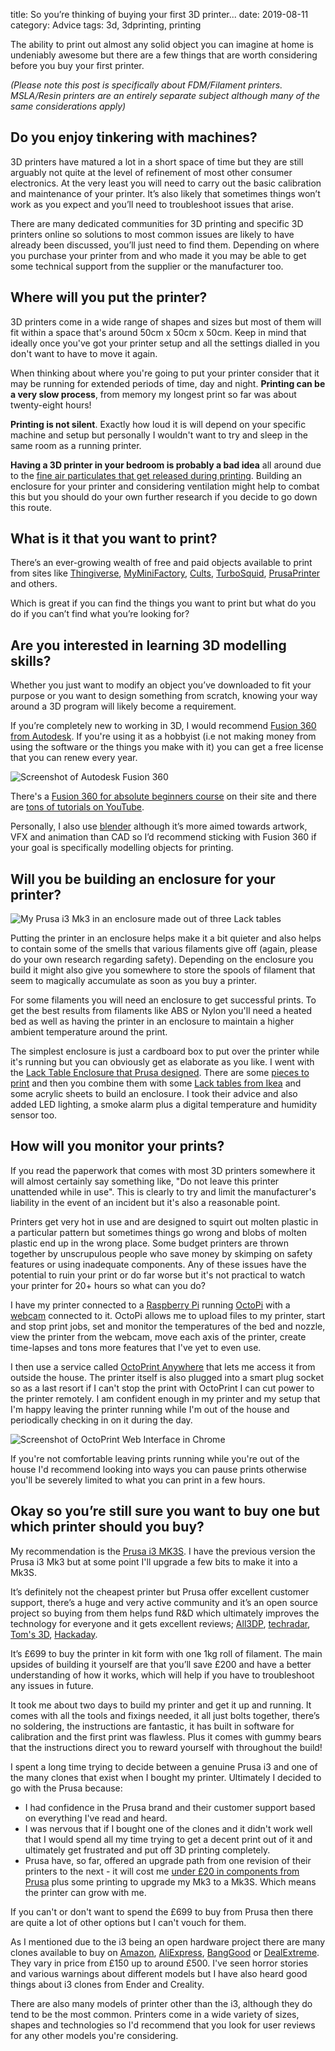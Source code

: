 title: So you’re thinking of buying your first 3D printer...
date: 2019-08-11
category: Advice
tags: 3d, 3dprinting, printing

The ability to print out almost any solid object you can imagine at home is undeniably awesome but there are a few things that are worth considering before you buy your first printer.

*(Please note this post is specifically about FDM/Filament printers. MSLA/Resin printers are an entirely separate subject although many of the same considerations apply)*

## Do you enjoy tinkering with machines?

3D printers have matured a lot in a short space of time but they are still arguably not quite at the level of refinement of most other consumer electronics. At the very least you will need to carry out the basic calibration and maintenance of your printer. It’s also likely that sometimes things won’t work as you expect and you’ll need to troubleshoot issues that arise.

There are many dedicated communities for 3D printing and specific 3D printers online so solutions to most common issues are likely to have already been discussed, you’ll just need to find them. Depending on where you purchase your printer from and who made it you may be able to get some technical support from the supplier or the manufacturer too.

## Where will you put the printer?

3D printers come in a wide range of shapes and sizes but most of them will fit within a space that's around 50cm x 50cm x 50cm. Keep in mind that ideally once you've got your printer setup and all the settings dialled in you don't want to have to move it again.

When thinking about where you're going to put your printer consider that it may be running for extended periods of time, day and night. **Printing can be a very slow process**, from memory my longest print so far was about twenty-eight hours!

**Printing is not silent**. Exactly how loud it is will depend on your specific machine and setup but personally I wouldn't want to try and sleep in the same room as a running printer.

**Having a 3D printer in your bedroom is probably a bad idea** all around due to the [fine air particulates that get released during printing](https://3dprinting.stackexchange.com/a/3250). Building an enclosure for your printer and considering ventilation might help to combat this but you should do your own further research if you decide to go down this route.

## What is it that you want to print?

There’s an ever-growing wealth of free and paid objects available to print from sites like [Thingiverse](https://www.thingiverse.com/), [MyMiniFactory](https://www.myminifactory.com/), [Cults](https://cults3d.com/en), [TurboSquid](https://www.turbosquid.com/Search/3D-Models/free/stl), [PrusaPrinter](https://www.prusaprinters.org/prints) and others.

Which is great if you can find the things you want to print but what do you do if you can’t find what you’re looking for?

## Are you interested in learning 3D modelling skills?

Whether you just want to modify an object you’ve downloaded to fit your purpose or you want to design something from scratch, knowing your way around a 3D program will likely become a requirement.

If you’re completely new to working in 3D, I would recommend [Fusion 360 from Autodesk](https://www.autodesk.co.uk/products/fusion-360/overview). If you're using it as a hobbyist (i.e not making money from using the software or the things you make with it) you can get a free license that you can renew every year.

![Screenshot of Autodesk Fusion 360](img/Screenshot-2019-08-11-at-22.59.59-1024x738.png)

There's a [Fusion 360 for absolute beginners course](https://f360ap.autodesk.com/courses/getting-started-in-fusion-360/lessons/lesson-1-course-overview) on their site and there are [tons of tutorials on YouTube](https://www.youtube.com/results?search_query=fusion+360).

Personally, I also use [blender](https://www.blender.org/) although it’s more aimed towards artwork, VFX and animation than CAD so I’d recommend sticking with Fusion 360 if your goal is specifically modelling objects for printing.

## Will you be building an enclosure for your printer?

![My Prusa i3 Mk3 in an enclosure made out of three Lack tables](img/prusa-lack-enclosure-587x1024.jpg)

Putting the printer in an enclosure helps make it a bit quieter and also helps to contain some of the smells that various filaments give off (again, please do your own research regarding safety). Depending on the enclosure you build it might also give you somewhere to store the spools of filament that seem to magically accumulate as soon as you buy a printer.

For some filaments you will need an enclosure to get successful prints. To get the best results from filaments like ABS or Nylon you'll need a heated bed as well as having the printer in an enclosure to maintain a higher ambient temperature around the print.

The simplest enclosure is just a cardboard box to put over the printer while it's running but you can obviously get as elaborate as you like. I went with the [Lack Table Enclosure that Prusa designed](https://blog.prusaprinters.org/cheap-simple-3d-printer-enclosure/). There are some [pieces to print](https://www.thingiverse.com/thing:2864118) and then you combine them with some [Lack tables from Ikea](https://www.ikea.com/gb/en/p/lack-side-table-black-20011408/) and some acrylic sheets to build an enclosure. I took their advice and also added LED lighting, a smoke alarm plus a digital temperature and humidity sensor too.

## How will you monitor your prints?

If you read the paperwork that comes with most 3D printers somewhere it will almost certainly say something like, "Do not leave this printer unattended while in use". This is clearly to try and limit the manufacturer's liability in the event of an incident but it's also a reasonable point.

Printers get very hot in use and are designed to squirt out molten plastic in a particular pattern but sometimes things go wrong and blobs of molten plastic end up in the wrong place. Some budget printers are thrown together by unscrupulous people who save money by skimping on safety features or using inadequate components. Any of these issues have the potential to ruin your print or do far worse but it's not practical to watch your printer for 20+ hours so what can you do?

I have my printer connected to a [Raspberry Pi](https://thepihut.com/collections/raspberry-pi/products/raspberry-pi-3-model-b-plus) running [OctoPi](https://octoprint.org/download/) with a [webcam](https://www.amazon.co.uk/Logitech-Calling-Recording-Microphones-Adjustable/dp/B006A2Q81M/ref=sr_1_3?crid=OH4H6QXX9ZWP&keywords=logitech+c920&qid=1565545034&s=gateway&sprefix=logi%2Caps%2C183&sr=8-3) connected to it. OctoPi allows me to upload files to my printer, start and stop print jobs, set and monitor the temperatures of the bed and nozzle, view the printer from the webcam, move each axis of the printer, create time-lapses and tons more features that I've yet to even use.

I then use a service called [OctoPrint Anywhere](https://www.getanywhere.io/pub/login) that lets me access it from outside the house. The printer itself is also plugged into a smart plug socket so as a last resort if I can't stop the print with OctoPrint I can cut power to the printer remotely. I am confident enough in my printer and my setup that I'm happy leaving the printer running while I'm out of the house and periodically checking in on it during the day.

![Screenshot of OctoPrint Web Interface in Chrome](img/Screenshot-2019-08-11-at-18.43.44-1-1024x913.png)

If you're not comfortable leaving prints running while you're out of the house I'd recommend looking into ways you can pause prints otherwise you'll be severely limited to what you can print in a few hours.

## Okay so you’re still sure you want to buy one but which printer should you buy?

My recommendation is the [Prusa i3 MK3S](https://shop.prusa3d.com/en/3d-printers/180-original-prusa-i3-mk3-kit.html). I have the previous version the Prusa i3 Mk3 but at some point I'll upgrade a few bits to make it into a Mk3S.

It’s definitely not the cheapest printer but Prusa offer excellent customer support, there’s a huge and very active community and it’s an open source project so buying from them helps fund R&D which ultimately improves the technology for everyone and it gets excellent reviews; [All3DP](https://all3dp.com/1/original-prusa-i3-mk3-review/), [techradar](https://www.techradar.com/uk/reviews/original-prusa-i3-mk3s), [Tom's 3D](https://toms3d.org/2018/02/12/important-3d-printer-original-prusa-i3-mk3-review/), [Hackaday](https://hackaday.com/2018/10/22/a-close-look-at-the-prusa-i3-mk3/).

It’s £699 to buy the printer in kit form with one 1kg roll of filament. The main upsides of building it yourself are that you’ll save £200 and have a better understanding of how it works, which will help if you have to troubleshoot any issues in future.

It took me about two days to build my printer and get it up and running. It comes with all the tools and fixings needed, it all just bolts together, there’s no soldering, the instructions are fantastic, it has built in software for calibration and the first print was flawless. Plus it comes with gummy bears that the instructions direct you to reward yourself with throughout the build!

I spent a long time trying to decide between a genuine Prusa i3 and one of the many clones that exist when I bought my printer. Ultimately I decided to go with the Prusa because:

- I had confidence in the Prusa brand and their customer support based on everything I've read and heard.
- I was nervous that if I bought one of the clones and it didn't work well that I would spend all my time trying to get a decent print out of it and ultimately get frustrated and put off 3D printing completely.
- Prusa have, so far, offered an upgrade path from one revision of their printers to the next - it will cost me [under £20 in components from Prusa](https://shop.prusa3d.com/en/upgrades/898-original-prusa-i3-mk3-to-mk3s-upgrade-kit.html) plus some printing to upgrade my Mk3 to a Mk3S. Which means the printer can grow with me.

If you can't or don't want to spend the £699 to buy from Prusa then there are quite a lot of other options but I can't vouch for them.

As I mentioned due to the i3 being an open hardware project there are many clones available to buy on [Amazon](https://www.amazon.co.uk/s?k=3d+printer+i3&ref=nb_sb_noss_2), [AliExpress](https://www.aliexpress.com/premium/3d-printer-i3.html?SearchText=3d+printer+i3&d=y&initiative_id=SB_20190811104353&origin=y&catId=0&isViewCP=y&switch_new_app=y), [BangGood](https://www.banggood.com/search/3d-printer-i3.html) or [DealExtreme](https://www.dx.com/s/3d%20printer%20i3?cateId=0). They vary in price from £150 up to around £500. I've seen horror stories and various warnings about different models but I have also heard good things about i3 clones from Ender and Creality.

There are also many models of printer other than the i3, although they do tend to be the most common. Printers come in a wide variety of sizes, shapes and technologies so I'd recommend that you look for user reviews for any other models you're considering.
